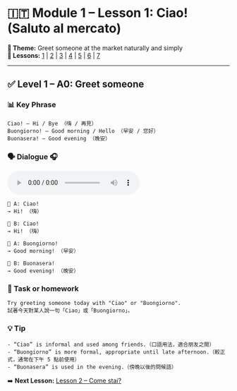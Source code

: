 # 🇮🇹 Module 1 – Lesson 1: Ciao! (Saluto al mercato)

**📘 Theme:** Greet someone at the market naturally and simply  
**🌠 Lessons:** [1](lesson1.md) | [2](lesson2.md) | [3](lesson3.md) | [4](lesson4.md) | [5](lesson5.md) | [6](lesson6.md) | [7](lesson7.md)

---

## ✅ Level 1 – A0: Greet someone

### 📊 Key Phrase
    Ciao! – Hi / Bye （嗨 / 再見）  
    Buongiorno! – Good morning / Hello （早安 / 您好）  
    Buonasera! – Good evening （晚安）

### 🗣️ Dialogue 🎧
<audio controls>
  <source src="./audio/lesson1_1.mp3" type="audio/mpeg">
  Your browser does not support the audio element.
</audio>

    👩 A: Ciao!  
    → Hi! （嗨）

    👨 B: Ciao!  
    → Hi! （嗨）

    👩 A: Buongiorno!  
    → Good morning! （早安）

    👨 B: Buonasera!  
    → Good evening! （晚安）

### 🌟 Task or homework
    Try greeting someone today with "Ciao" or "Buongiorno".  
    試著今天對某人說一句「Ciao」或「Buongiorno」。

### 💡 Tip
    - “Ciao” is informal and used among friends.（口語用法，適合朋友之間）  
    - “Buongiorno” is more formal, appropriate until late afternoon.（較正式，通常在下午 5 點前使用）  
    - “Buonasera” is used in the evening.（傍晚以後的問候語）

➡️ **Next Lesson:** [Lesson 2 – Come stai?](lesson2.md)
